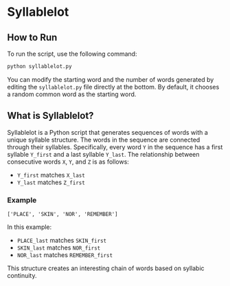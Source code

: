 # Syllablelot

## How to Run
To run the script, use the following command:

```bash
python syllablelot.py
```

You can modify the starting word and the number of words generated by editing the `syllablelot.py` file directly at the bottom. By default, it chooses a random common word as the starting word.

## What is Syllablelot?
Syllablelot is a Python script that generates sequences of words with a unique syllable structure. The words in the sequence are connected through their syllables. Specifically, every word `Y` in the sequence has a first syllable `Y_first` and a last syllable `Y_last`. The relationship between consecutive words `X`, `Y`, and `Z` is as follows:

- `Y_first` matches `X_last`
- `Y_last` matches `Z_first`

### Example
```
['PLACE', 'SKIN', 'NOR', 'REMEMBER']
```
In this example:
- `PLACE_last` matches `SKIN_first`
- `SKIN_last` matches `NOR_first`
- `NOR_last` matches `REMEMBER_first`

This structure creates an interesting chain of words based on syllabic continuity.

